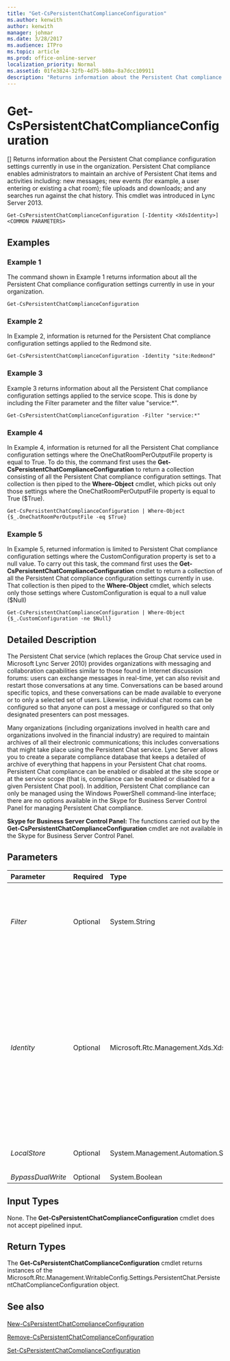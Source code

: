 ```yaml
---
title: "Get-CsPersistentChatComplianceConfiguration"
ms.author: kenwith
author: kenwith
manager: johmar
ms.date: 3/28/2017
ms.audience: ITPro
ms.topic: article
ms.prod: office-online-server
localization_priority: Normal
ms.assetid: 01fe3824-32fb-4d75-b80a-8a7dcc109911
description: "Returns information about the Persistent Chat compliance configuration settings currently in use in the organization. Persistent Chat compliance enables administrators to maintain an archive of Persistent Chat items and activities including: new messages; new events (for example, a user entering or existing a chat room); file uploads and downloads; and any searches run against the chat history. This cmdlet was introduced in Lync Server 2013."
---
```


# Get-CsPersistentChatComplianceConfiguration
[]
Returns information about the Persistent Chat compliance configuration settings currently in use in the organization. Persistent Chat compliance enables administrators to maintain an archive of Persistent Chat items and activities including: new messages; new events (for example, a user entering or existing a chat room); file uploads and downloads; and any searches run against the chat history. This cmdlet was introduced in Lync Server 2013.
  
```
Get-CsPersistentChatComplianceConfiguration [-Identity <XdsIdentity>] <COMMON PARAMETERS>

```

## Examples
<a name="Examples"> </a>

### Example 1

The command shown in Example 1 returns information about all the Persistent Chat compliance configuration settings currently in use in your organization.
  
```
Get-CsPersistentChatComplianceConfiguration
```

### Example 2

In Example 2, information is returned for the Persistent Chat compliance configuration settings applied to the Redmond site.
  
```
Get-CsPersistentChatComplianceConfiguration -Identity "site:Redmond"
```

### Example 3

Example 3 returns information about all the Persistent Chat compliance configuration settings applied to the service scope. This is done by including the Filter parameter and the filter value "service:\*".
  
```
Get-CsPersistentChatComplianceConfiguration -Filter "service:*"
```

### Example 4

In Example 4, information is returned for all the Persistent Chat compliance configuration settings where the OneChatRoomPerOutputFile property is equal to True. To do this, the command first uses the **Get-CsPersistentChatComplianceConfiguration** to return a collection consisting of all the Persistent Chat compliance configuration settings. That collection is then piped to the **Where-Object** cmdlet, which picks out only those settings where the OneChatRoomPerOutputFile property is equal to True ($True).
  
```
Get-CsPersistentChatComplianceConfiguration | Where-Object {$_.OneChatRoomPerOutputFile -eq $True}
```

### Example 5

In Example 5, returned information is limited to Persistent Chat compliance configuration settings where the CustomConfiguration property is set to a null value. To carry out this task, the command first uses the **Get-CsPersistentChatComplianceConfiguration** cmdlet to return a collection of all the Persistent Chat compliance configuration settings currently in use. That collection is then piped to the **Where-Object** cmdlet, which selects only those settings where CustomConfiguration is equal to a null value ($Null)
  
```
Get-CsPersistentChatComplianceConfiguration | Where-Object {$_.CustomConfiguration -ne $Null}
```

## Detailed Description
<a name="DetailedDescription"> </a>

The Persistent Chat service (which replaces the Group Chat service used in Microsoft Lync Server 2010) provides organizations with messaging and collaboration capabilities similar to those found in Internet discussion forums: users can exchange messages in real-time, yet can also revisit and restart those conversations at any time. Conversations can be based around specific topics, and these conversations can be made available to everyone or to only a selected set of users. Likewise, individual chat rooms can be configured so that anyone can post a message or configured so that only designated presenters can post messages.
  
Many organizations (including organizations involved in health care and organizations involved in the financial industry) are required to maintain archives of all their electronic communications; this includes conversations that might take place using the Persistent Chat service. Lync Server allows you to create a separate compliance database that keeps a detailed of archive of everything that happens in your Persistent Chat chat rooms. Persistent Chat compliance can be enabled or disabled at the site scope or at the service scope (that is, compliance can be enabled or disabled for a given Persistent Chat pool). In addition, Persistent Chat compliance can only be managed using the Windows PowerShell command-line interface; there are no options available in the Skype for Business Server Control Panel for managing Persistent Chat compliance.
  
 **Skype for Business Server Control Panel:** The functions carried out by the **Get-CsPersistentChatComplianceConfiguration** cmdlet are not available in the Skype for Business Server Control Panel.
  
## Parameters
<a name="DetailedDescription"> </a>

|**Parameter**|**Required**|**Type**|**Description**|
|:-----|:-----|:-----|:-----|
| _Filter_ <br/> |Optional  <br/> |System.String  <br/> |Enables you to use wildcards when specifying the collection (or collections) of Persistent Chat compliance settings to be returned. For example, this syntax returns all the settings policies configured at the service scope:  <br/>  `-Filter "service:*"` <br/> The Filter and Identity parameters cannot be used in the same command.  <br/> |
| _Identity_ <br/> |Optional  <br/> |Microsoft.Rtc.Management.Xds.XdsIdentity  <br/> |Unique identifier for the Persistent Chat compliance settings to be returned. To return the global collection, use this syntax:  <br/>  `-Identity "global"` <br/> To return a collection of settings configured at the site scope, use syntax similar to this:  <br/>  `-Identity "site:Redmond"` <br/> To return a collection configured at the service scope, use syntax like this:  <br/>  `-Identity "service:PersistentChatServer:atl-gc-001.litwareinc.com"` <br/> Note that you cannot use wildcards with the Identity parameter.  <br/> If neither the Identity parameter nor the Filter parameter are included in a command then the **Get-CsPersistentChatComplianceConfiguration** cmdlet will return information about all the Persistent Chat compliance settings in use in your organization. <br/> |
| _LocalStore_ <br/> |Optional  <br/> |System.Management.Automation.SwitchParameter  <br/> |Retrieves the Persistent Chat compliance data from the local replica of the Central Management store rather than from the Central Management store itself.  <br/> |
| _BypassDualWrite_ <br/> |Optional  <br/> |System.Boolean  <br/> |PARAMVALUE: $true | $false  <br/> |
   
## Input Types
<a name="InputTypes"> </a>

None. The **Get-CsPersistentChatComplianceConfiguration** cmdlet does not accept pipelined input.
  
## Return Types
<a name="ReturnTypes"> </a>

The **Get-CsPersistentChatComplianceConfiguration** cmdlet returns instances of the Microsoft.Rtc.Management.WritableConfig.Settings.PersistentChat.PersistentChatComplianceConfiguration object.
  
## See also
<a name="ReturnTypes"> </a>

#### 

[New-CsPersistentChatComplianceConfiguration](new-cspersistentchatcomplianceconfiguration.md)
  
[Remove-CsPersistentChatComplianceConfiguration](remove-cspersistentchatcomplianceconfiguration.md)
  
[Set-CsPersistentChatComplianceConfiguration](set-cspersistentchatcomplianceconfiguration.md)

